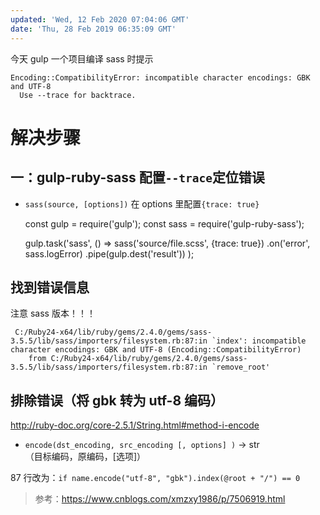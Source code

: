 ```yaml
---
updated: 'Wed, 12 Feb 2020 07:04:06 GMT'
date: 'Thu, 28 Feb 2019 06:35:09 GMT'
---
```


今天 gulp 一个项目编译 sass 时提示

```
Encoding::CompatibilityError: incompatible character encodings: GBK and UTF-8
  Use --trace for backtrace.
```

# 解决步骤

## 一：gulp-ruby-sass 配置`--trace`定位错误

-   `sass(source, [options])`
    在 options 里配置`{trace: true}`

    const gulp = require('gulp');
    const sass = require('gulp-ruby-sass');

    gulp.task('sass', () =>
    sass('source/file.scss', {trace: true})
    .on('error', sass.logError)
    .pipe(gulp.dest('result'))
    );

## 找到错误信息

注意 sass 版本！！！

```
 C:/Ruby24-x64/lib/ruby/gems/2.4.0/gems/sass-3.5.5/lib/sass/importers/filesystem.rb:87:in `index': incompatible character encodings: GBK and UTF-8 (Encoding::CompatibilityError)
    from C:/Ruby24-x64/lib/ruby/gems/2.4.0/gems/sass-3.5.5/lib/sass/importers/filesystem.rb:87:in `remove_root'
```

## 排除错误（将 gbk 转为 utf-8 编码）

<http://ruby-doc.org/core-2.5.1/String.html#method-i-encode>

-   `encode(dst_encoding, src_encoding [, options] )` → str\
    （目标编码，原编码，\[选项]）

87 行改为：`if name.encode("utf-8", "gbk").index(@root + "/") == 0`

> 参考：<https://www.cnblogs.com/xmzxy1986/p/7506919.html>
